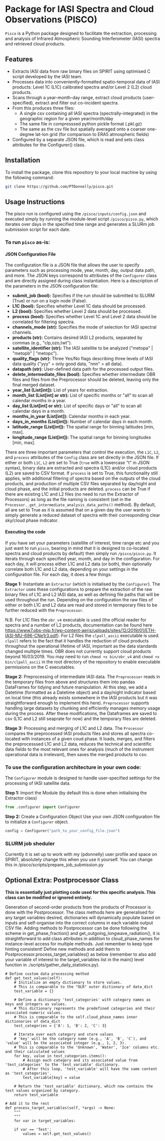 # Package for IASI Spectra and Cloud Observations (PISCO)

`Pisco` is a Python package designed to facilitate the extraction, processing and analysis of Infrared Atmospheric Sounding Interferometer (IASI) spectra and retrieved cloud products.

## Features

- Extracts IASI data from raw binary files on SPIRIT using optimised C script developed by the IASI team.
- Processes data into conveniently-formatted spatio-temporal data of IASI products: Level 1C (L1C) calibrated spectra and/or Level 2 (L2) cloud products.
- Scans through a year-month-day range, extract cloud products (user-specified), extract and filter out co-incident spectra.
- From this produces three files:
    - A single csv containing all IASI spectra (spectrally-integrated) in the geographic region for a given year/month/day
    - The same file in compresssed python pickle format (.pkl.gz)
    - The same as the csv file but spatially averaged onto a coarser one-degree lat-lon grid (for comparison to ERA5 atmospheric fields)
- Configured by a separate JSON file, which is read and sets class attributes for the Configurer() class.

## Installation

To install the package, clone this repository to your local machine by using the following command:

```bash
git clone https://github.com/PTDonnelly/pisco.git
```

## Usage Instructions
The pisco run is configured using the `/pisco/inputs/config.json` and executed simply by running the module-level script `/pisco/pisco.py`, which iterates over days in the specified time range and generates a SLURm job submission script for each date.

### To run `pisco` as-is:

#### JSON Configuration File
The configuration file is a JSON file that allows the user to specify parameters such as processing mode, year, month, day, output data path, and more. The JSON keys correspond to attributes of the `Configurer` class and are directly assigned during class instantiation. Here is a description of the parameters in the JSON configuration file:

- **submit_job (bool):** Specifies if the run should be submitted to SLURM (True) or run on a login node (False).
- **L1C (bool):** Specifies whether Level 1C data should be processed.
- **L2 (bool):** Specifies whether Level 2 data should be processed.
- **process (bool):** Specifies whether Level 1C and Level 2 data should be correlated for filtering spectra.
- **channels_mode (str):** Specifies the mode of selection for IASI spectral channels.
- **products (str):** Contains desired IASI L2 products, separated by commas (e.g., "clp,ozo,twt").
- **satellite_identifier (str):** The IASI satellite to be analyzed ("metopa" | "metopb" | "metopc").
- **quality_flags (str):** Three Yes/No flags describing three levels of IASI data quality ("yyy" = only good data, "nnn" = all data).
- **datapath (str):** User-defined data path for the processed output files.
- **delete_intermediate_files (bool):** Specifies whether intermediate OBR files and files from the Preprocessor should be deleted, leaving only the final merged dataset.
- **year_list (List[int]):** List of years for extraction.
- **month_list (List[int] or str):** List of specific months or "all" to scan all calendar months in a year.
- **day_list (List[int] or str):** List of specific days or "all" to scan all calendar days in a month.
- **months_in_year (List[int]):** Calendar months in each year.
- **days_in_months (List[int]):** Number of calendar days in each month.
- **latitude_range (List[int]):** The spatial range for binning latitudes [min, max].
- **longitude_range (List[int]):** The spatial range for binning longitudes [min, max].

There are three important parameters that control the execution, the `L1C`, `L2`, and `process` attributes of the `Config` class are set directly in the JSON file. If either or both `L1C`, `L2` are set to True (`true` with a lowercase "t" in JSON syntax), binary data are extracted and spectra (L1C) and/or cloud products (L2) are saved to CSV format. If `process` is set to True, this functionality still applies, with additional filtering of spectra based on the outputs of the cloud products, and production of multiple CSV files separated by day/night and cloud phase, and the initial products are deleted. `process` can be True if there are existing L1C and L2 files (no need to run the Extractor of Processors) as long as the file naming is consistent (set in the `Processor._get_intermediate_analysis_data_paths()` method). By default, all are set to True as it is assumed that on a given day the user wants to simply generate a reduced dataset of spectra with their corresponding clear sky/cloud phase indicator.

#### Executing the code

If you have set your parameters (satellite of interest, time range etc and you just want to run `pisco`, bearing in mind that it is designed to co-located spectra and cloud products by default) then simply run `/pisco/pisco.py`. It iterats through each specified year, month, and day in the configuration. For each day, it will process either L1C and L2 data (or both), then optionally correlate both L1C and L2 data, depending on your settings in the configuration file. For each day, it does a few things:

**Stage 1:** Instantiate an `Extractor` (which is initialised by the `Configurer`). The `Extractor` uses these configurations to prepare the extraction of the raw binary files of L1C and L2 IASI data, as well as defining file paths that will be used throughout the run. Depending on the configuration the raw files of either or both L1C and L2 data are read and stored in termporary files to be further reduced with the `Preprocessor`.

N.B. For L1C files the `obr_v4` executable is used (the official reader for spectra and a number of L2 products, documentation can be found here https://www7.obs-mip.fr/wp-content-aeris/uploads/sites/12/2019/01/ETH-IASI-MU-696-CNe1r3.pdf). For L2 files the `clpall_ascii` executable is used. `clpall` refers to the fact that it handles the reduction of cloud products throughout the operational lifetime of IASI, important as the data standards changed multiple times. OBR does not currently support cloud products beyond 16/03/2019. You may need to run `chmod +x bin/obr_v4` and `chmod +x bin/clpall_ascii` in the root directory of the repository to enable executable permissions on the C executables.

**Stage 2:** Preprocessing of intermediate IASI data. The `Preprocessor` reads in the temporary files from above and structures them into pandas DataFrames for tidying and future manipulation. At this step, we add a Datetime (formatted as a Datetime object) and a day/night indicator based on local time (this already exists somewhere in the IASI products but it was straightforward enough to implement this here). `Preprocessor` supports handling large datasets by chunking and efficiently manages memory usage during the process. After these modifications, the Dataframes are saved to csv (L1C and L2 still seaprate for now) and the temporary files are deleted.

**Stage 3:** Processing and merging of L1C and L2 data. The `Processor` compares the preprocessed IASI products files and stores all spectra co-located with instances of a given coud phase. It loads, merges, and filters the preprocesssed L1C and L2 data, reduces the technical and scientific data fields to the most relevant ones for analysis (much of the instrument operational data is irrelevant), then saves the merged products to csv.

### To use the configuration architecture in your own code:
The `Configurer` module is designed to handle user-specified settings for the processing of IASI satellite data.

**Step 1:** Import the Module (by default this is done when initialising the Extractor class)
```python
from .configurer import Configurer
```

**Step 2:** Create a Configuration Object
Use your own JSON configuration file to initialize a `Configurer` object.

```python
config = Configurer("path_to_your_config_file.json")
```

### SLURM job sheduler

Currently it is set up to work with my (pdonnelly) user profile and space on SPIRIT, absolutely change this when you use it yourself. You can change this in /pisco/scripts/prepare_job_submission.py

## Optional Extra: Postprocessor Class
**This is essentially just plotting code used for this specific analysis. This class can be modified or ignored entirely.**

Generation of second-order products from the products of Processor is done with the Postprocessor. The class methods here are generalised for any target variables desired, dictionaries will dynamically populate based on inputs and self-organise into the correct columns in each variable output CSV file. Adding methods to Postprocessor can be done following the scheme in get_phase_fraction() and get_outgoing_longwave_radiation(), it is straightforward to add class attributes in addition to cloud_phase_names for instance-level access for multiple methods. Just remember to keep type hinting consistent! Define new methods and add them to Postprocessor.process_target_variables() as below (remember to also add your variable of interest to the target_variables list in the main() level function in ./scripts/gather_daily_statistics.py).

    # Define custom data processing method
    def get_test_values(self):
        # Initialize an empty dictionary to store values.
        # This is comparable to the "OLR" outer dictionary of data_dict
        test_variable = {}

        # Define a dictionary 'test_categories' with category names as keys and integers as values.
        # This dictionary represents the predefined categories and their associated numeric values.
        # This is comparable to the self.cloud_phase_names inner dictionaries of data_dict
        test_categories = {'A': 1, 'B': 2, 'C': 3}

        # Iterate over each category and store values
        # 'key' will be the category name (e.g., 'A', 'B', 'C'), and 'value' will be the associated integer (e.g., 1, 2, 3).
        # This is comparable to the 'Unknown', 'Water', 'Ice' columns etc. and their calculated values
        for key, value in test_categories.items():
            # Assign each category and its associated value from 'test_categories' to the 'test_variable' dictionary.
            # After this loop, 'test_variable' will have the same content as 'test_categories'.
            test_variable[key] = value

        # Return the 'test_variable' dictionary, which now contains the test values organized by category.
        return test_variable

    # Add it to the rest
    def process_target_variables(self, *args) -> None:
        """
        """
        for var in target_variables:

        if var == 'Test':
            values = self.get_test_values()
